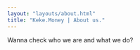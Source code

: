 ```yaml
---
layout: "layouts/about.html"
title: "Keke.Money | About us."
---
```


Wanna check who we are and what we do?
